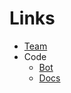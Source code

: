 # Links

* [Team](https://github.com/Dobbycord)
* Code
  * [Bot](https://github.com/Dobbycord/bot)
  * [Docs](https://github.com/Dobbycord/docs)